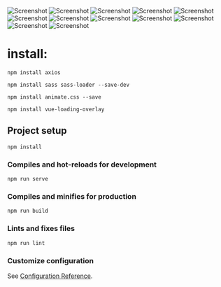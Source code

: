 ![Screenshot](src/assets/screenshots/beans-1.png) ![Screenshot](src/assets/screenshots/beans-2.png) ![Screenshot](src/assets/screenshots/combinations-1.png) ![Screenshot](src/assets/screenshots/combinations-2.png) ![Screenshot](src/assets/screenshots/facts-1.png) ![Screenshot](src/assets/screenshots/frontpage-1.png) ![Screenshot](src/assets/screenshots/frontpage-2.png) ![Screenshot](src/assets/screenshots/frontpage-3.png) ![Screenshot](src/assets/screenshots/frontpage-4.png) ![Screenshot](src/assets/screenshots/history-1.png) ![Screenshot](src/assets/screenshots/recipes-1.png) ![Screenshot](src/assets/screenshots/recipes-2.png)

# install:
```
npm install axios
```
```
npm install sass sass-loader --save-dev

```
```
npm install animate.css --save

```
```
npm install vue-loading-overlay
```

## Project setup
```
npm install
```

### Compiles and hot-reloads for development
```
npm run serve
```

### Compiles and minifies for production
```
npm run build
```

### Lints and fixes files
```
npm run lint
```

### Customize configuration
See [Configuration Reference](https://cli.vuejs.org/config/).
